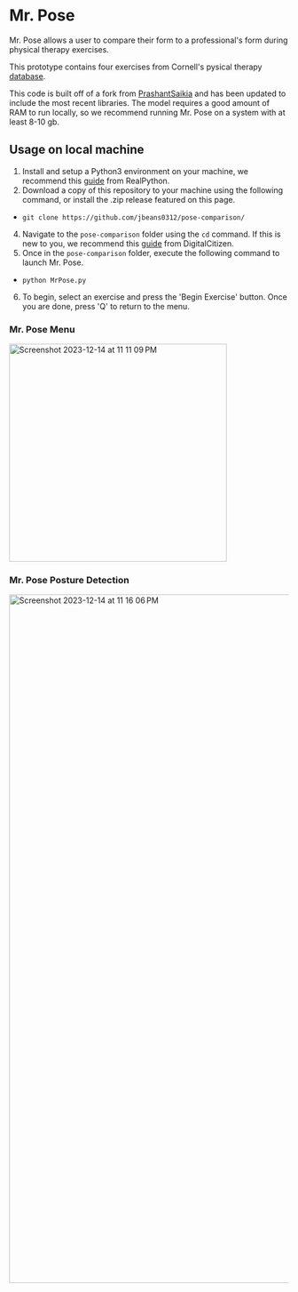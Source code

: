 # Mr. Pose

Mr. Pose allows a user to compare their form to a professional's form during physical therapy exercises.

This prototype contains four exercises from Cornell's pysical therapy [database](https://health.cornell.edu/services/physical-therapy-massage/pt-exercise-videos).

This code is built off of a fork from [PrashantSaikia](https://github.com/PrashantSaikia) and has been updated to include the most recent libraries. The model requires a good amount of RAM to run locally, so we recommend running Mr. Pose on a system with at least 8-10 gb.

## Usage on local machine
1. Install and setup a Python3 environment on your machine, we recommend this [guide](https://realpython.com/installing-python/) from RealPython.
2. Download a copy of this repository to your machine using the following command, or install the .zip release featured on this page.
- `git clone https://github.com/jbeans0312/pose-comparison/`
4. Navigate to the `pose-comparison` folder using the `cd` command. If this is new to you, we recommend this [guide](https://www.digitalcitizen.life/command-prompt-how-use-basic-commands/) from DigitalCitizen.
5. Once in the `pose-comparison` folder, execute the following command to launch Mr. Pose.
- `python MrPose.py`
6. To begin, select an exercise and press the 'Begin Exercise' button. Once you are done, press 'Q' to return to the menu.

### Mr. Pose Menu
<img width="392" alt="Screenshot 2023-12-14 at 11 11 09 PM" src="https://github.com/jbeans0312/pose-comparison/assets/79337640/09b8e1c2-7e1b-405b-978c-f95052d7696d">

### Mr. Pose Posture Detection
<img width="1239" alt="Screenshot 2023-12-14 at 11 16 06 PM" src="https://github.com/jbeans0312/pose-comparison/assets/79337640/66c7d158-7de1-4f54-8867-5b9b07d55008">
